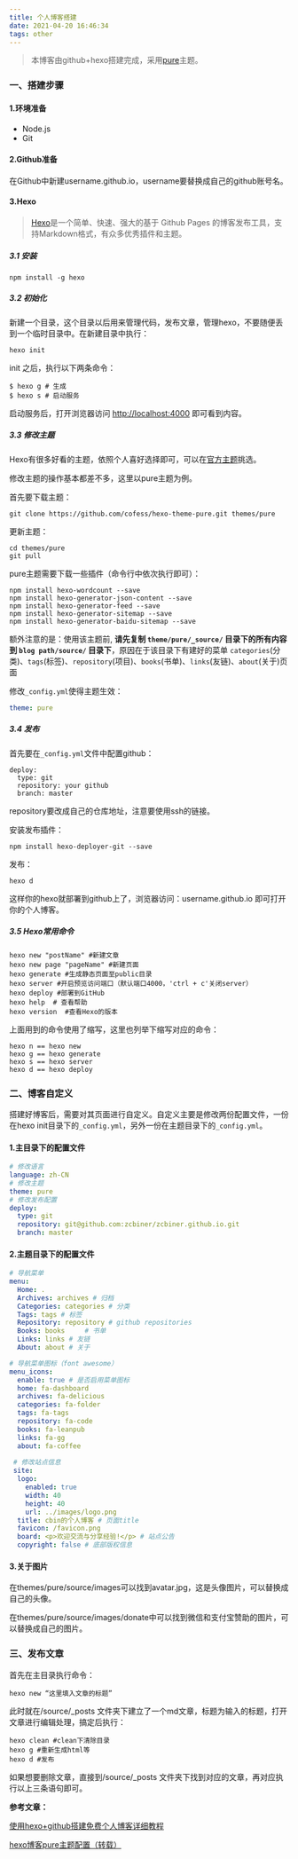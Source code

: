 ```yaml
---
title: 个人博客搭建
date: 2021-04-20 16:46:34
tags: other
---
```


> 本博客由github+hexo搭建完成，采用[pure](https://github.com/cofess/hexo-theme-pure/tree/2ec7633df115f03c69d3b410ceaf2f2a25ad5398)主题。

<!--more-->

### 一、搭建步骤

#### 1.环境准备

- Node.js
- Git

#### 2.Github准备

在Github中新建username.github.io，username要替换成自己的github账号名。

#### 3.Hexo

> [Hexo](http://hexo.io/)是一个简单、快速、强大的基于 Github Pages 的博客发布工具，支持Markdown格式，有众多优秀插件和主题。

##### 3.1 安装

```shell
npm install -g hexo
```

##### 3.2 初始化

新建一个目录，这个目录以后用来管理代码，发布文章，管理hexo，不要随便丢到一个临时目录中。在新建目录中执行：

```shell
hexo init
```

init 之后，执行以下两条命令：

```
$ hexo g # 生成
$ hexo s # 启动服务
```

启动服务后，打开浏览器访问 [http://localhost:4000](http://localhost:4000/) 即可看到内容。

##### 3.3 修改主题

Hexo有很多好看的主题，依照个人喜好选择即可，可以在[官方主题](https://hexo.io/themes/)挑选。

修改主题的操作基本都差不多，这里以pure主题为例。

首先要下载主题：

```shell
git clone https://github.com/cofess/hexo-theme-pure.git themes/pure
```

更新主题：

```shell
cd themes/pure
git pull
```

pure主题需要下载一些插件（命令行中依次执行即可）：

```shell
npm install hexo-wordcount --save
npm install hexo-generator-json-content --save
npm install hexo-generator-feed --save
npm install hexo-generator-sitemap --save
npm install hexo-generator-baidu-sitemap --save
```

额外注意的是：使用该主题前, **请先复制 `theme/pure/_source/` 目录下的所有内容到 `blog path/source/` 目录下**，原因在于该目录下有建好的菜单 `categories`(分类)、`tags`(标签)、`repository`(项目)、`books`(书单)、`links`(友链)、`about`(关于)页面

修改``_config.yml``使得主题生效：

```yaml
theme: pure
```

##### 3.4 发布

首先要在``_config.yml``文件中配置github：

```
deploy:
  type: git
  repository: your github 
  branch: master
```

repository要改成自己的仓库地址，注意要使用ssh的链接。

安装发布插件：

```shell
npm install hexo-deployer-git --save
```

发布：

```shell
hexo d
```

这样你的hexo就部署到github上了，浏览器访问：username.github.io 即可打开你的个人博客。

##### 3.5 Hexo常用命令

```shell
hexo new "postName" #新建文章
hexo new page "pageName" #新建页面
hexo generate #生成静态页面至public目录
hexo server #开启预览访问端口（默认端口4000，'ctrl + c'关闭server）
hexo deploy #部署到GitHub
hexo help  # 查看帮助
hexo version  #查看Hexo的版本
```

上面用到的命令使用了缩写，这里也列举下缩写对应的命令：

```shell
hexo n == hexo new
hexo g == hexo generate
hexo s == hexo server
hexo d == hexo deploy
```

### 二、博客自定义

搭建好博客后，需要对其页面进行自定义。自定义主要是修改两份配置文件，一份在hexo init目录下的``_config.yml``，另外一份在主题目录下的``_config.yml``。

#### 1.主目录下的配置文件

```yaml
# 修改语言
language: zh-CN
# 修改主题
theme: pure
# 修改发布配置
deploy:
  type: git
  repository: git@github.com:zcbiner/zcbiner.github.io.git
  branch: master
```

#### 2.主题目录下的配置文件

```yaml
# 导航菜单
menu:
  Home: . 
  Archives: archives # 归档
  Categories: categories # 分类
  Tags: tags # 标签
  Repository: repository # github repositories
  Books: books     # 书单
  Links: links # 友链
  About: about # 关于

# 导航菜单图标（font awesome）
menu_icons:
  enable: true # 是否启用菜单图标
  home: fa-dashboard
  archives: fa-delicious
  categories: fa-folder
  tags: fa-tags
  repository: fa-code
  books: fa-leanpub
  links: fa-gg
  about: fa-coffee
  
 # 修改站点信息
 site:
  logo:
    enabled: true
    width: 40
    height: 40
    url: ../images/logo.png
  title: cbin的个人博客 # 页面title
  favicon: /favicon.png
  board: <p>欢迎交流与分享经验!</p> # 站点公告
  copyright: false # 底部版权信息
```

#### 3.关于图片

在themes/pure/source/images可以找到avatar.jpg，这是头像图片，可以替换成自己的头像。

在themes/pure/source/images/donate中可以找到微信和支付宝赞助的图片，可以替换成自己的图片。

### 三、发布文章

首先在主目录执行命令：

```shell
hexo new “这里填入文章的标题”
```

此时就在/source/_posts 文件夹下建立了一个md文章，标题为输入的标题，打开文章进行编辑处理，搞定后执行：

```shell
hexo clean #clean下清除目录
hexo g #重新生成html等
hexo d #发布
```

如果想要删除文章，直接到/source/_posts 文件夹下找到对应的文章，再对应执行以上三条语句即可。



**参考文章：**

[使用hexo+github搭建免费个人博客详细教程](https://www.cnblogs.com/liuxianan/p/build-blog-website-by-hexo-github.html)

[hexo博客pure主题配置（转载）](https://ruibot.tech/2019/05/10/hexo%E5%8D%9A%E5%AE%A2pure%E4%B8%BB%E9%A2%98%E9%85%8D%E7%BD%AE%EF%BC%88%E8%BD%AC%E8%BD%BD%EF%BC%89/)